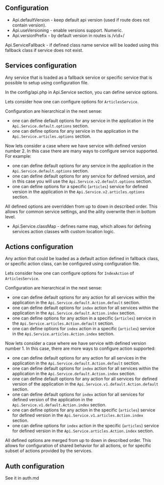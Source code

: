 
## Configuration


* Api.defaultVersion - keep default api version (used if route does not contain version).
* Api.useVersioning - enable versions support. Numeric.
* Api.versionPrefix - by default version in routes is /v\d+/

 Api.ServiceFallback - if defined class name service will be loaded using this fallback class if service does not exist.

 
## Services configuration

Any service that is loaded as a fallback service or specific service that is possible to setup using configuration file.

In the config/api.php in Api.Service section, you can define service options.

Lets consider how one can configure options for `ArticlesService`.

Configuration are hierarchical in the next sense: 

* one can define default options for any service in the application in the `Api.Service.default.options` section.
* one can define options for any service in the application in the `Api.Service.articles.options` section.

Now lets consider a case where we have service with defined version number 2. In this case there are many ways to configure service supported. For example:

* one can define default options for any service in the application in the `Api.Service.default.options` section.
* one can define default options for any service for defined version, and in this case you will use the `Api.Service.v2.default.options` section.
* one can define options for a specific (`articles`) service for defined version in the application in the `Api.Service.v2.articles.options` section.


All defined options are overridden from up to down in described order.
This allows for common service settings, and the aility overwrite then in bottom level.


 * Api.Service.classMap - defines name map, which allows for defining services action classes with custom location logic.

## Actions configuration

Any action that could be loaded as a default action defined in fallback class, or specific action class, can be 
configured using configuration file.

Lets consider how one can configure options for `IndexAction` of `ArticlesService`.

Configuration are hierarchical in the next sense: 

* one can define default options for any action for all services within the application in the `Api.Service.default.Action.default` section.
* one can define default options for `index` action for all services within the application in the `Api.Service.default.Action.index` section.
* one can define options for any action in a specific (`articles`) service in the `Api.Service.articles.Action.default` section.
* one can define options for `index` action in a specific (`articles`) service in the `Api.Service.articles.Action.index` section.

Now lets consider a case where we have service with defined version number 1. In this case, there are more ways to configure action supported:

* one can define default options for any action for all services in the application in the `Api.Service.default.Action.default` section.
* one can define default options for `index` action for all services within the application in the `Api.Service.default.Action.index` section.
* one can define default options for any action for all services for defined version of the application in the `Api.Service.v1.default.Action.default` section.
* one can define default options for `index` action for all services for defined version of the application in the `Api.Service.v1.default.Action.index` section.
* one can define options for any action in the specific (`articles`) service for defined version in the `Api.Service.v1.articles.Action.index` section.
* one can define options for `index` action in the specific (`articles`) service for defined version in the `Api.Service.articles.Action.index` section.


All defined options are merged from up to down in described order.
This allows for configuration of shared behavior for all actions, or for specific subset of actions provided by the services.

## Auth configuration

See it in auth.md

